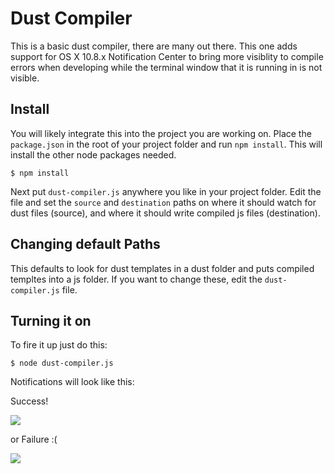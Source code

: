 # Dust Compiler
This is a basic dust compiler, there are many out there. This one adds support
for OS X 10.8.x Notification Center to bring more visiblity to compile errors
when developing while the terminal window that it is running in is not visible.


## Install
You will likely integrate this into the project you are working on.  Place the
`package.json` in the root of your project folder and run `npm install`.  This
will install the other node packages needed.

    $ npm install

Next put `dust-compiler.js` anywhere you like in your project folder.  Edit the
file and set the `source` and `destination` paths on where it should watch for
dust files (source), and where it should write compiled js files (destination).


## Changing default Paths
This defaults to look for dust templates in a dust folder and puts compiled
templtes into a js folder.  If you want to change these, edit the `dust-compiler.js`
file.


## Turning it on
To fire it up just do this:

    $ node dust-compiler.js

Notifications will look like this:

Success!

![](http://grab.by/jrgo)

or Failure :(

![](http://grab.by/jrh4)
